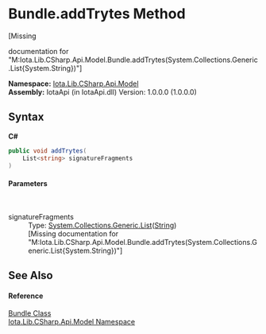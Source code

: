 # Bundle.addTrytes Method 
 

\[Missing <summary> documentation for "M:Iota.Lib.CSharp.Api.Model.Bundle.addTrytes(System.Collections.Generic.List{System.String})"\]

**Namespace:**&nbsp;<a href="N_Iota_Lib_CSharp_Api_Model">Iota.Lib.CSharp.Api.Model</a><br />**Assembly:**&nbsp;IotaApi (in IotaApi.dll) Version: 1.0.0.0 (1.0.0.0)

## Syntax

**C#**<br />
``` C#
public void addTrytes(
	List<string> signatureFragments
)
```


#### Parameters
&nbsp;<dl><dt>signatureFragments</dt><dd>Type: <a href="http://msdn2.microsoft.com/en-us/library/6sh2ey19" target="_blank">System.Collections.Generic.List</a>(<a href="http://msdn2.microsoft.com/en-us/library/s1wwdcbf" target="_blank">String</a>)<br />\[Missing <param name="signatureFragments"/> documentation for "M:Iota.Lib.CSharp.Api.Model.Bundle.addTrytes(System.Collections.Generic.List{System.String})"\]</dd></dl>

## See Also


#### Reference
<a href="T_Iota_Lib_CSharp_Api_Model_Bundle">Bundle Class</a><br /><a href="N_Iota_Lib_CSharp_Api_Model">Iota.Lib.CSharp.Api.Model Namespace</a><br />